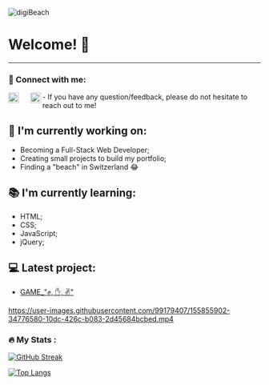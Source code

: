![digiBeach](https://user-images.githubusercontent.com/99179407/155819565-e0ba91ed-4359-477e-8f01-91da1fbd0c21.jpeg)

# Welcome! 👋
-------

### 🤝 Connect with me:
<div align="center" style="padding:0">
<a href="https://www.linkedin.com/in/hugom/"><img align="left" src="https://user-images.githubusercontent.com/99179407/155819913-228286eb-61de-4b1d-852c-ee076c0f7800.svg" alt="Hugo Marinho | LinkedIn" width="21px" style="padding-right:20"/></a> 
<a href="mailto:hugomsfh@hotmail.com" ><img align="left" src="https://user-images.githubusercontent.com/99179407/155820427-a2622869-2607-480d-97dd-cc6f5fbed84e.png" alt="Hugo Marinho | E-mail" width=21px></a>
</div> 
- If you have any question/feedback, please do not hesitate to reach out to me!

## 🔭 I'm currently working on:
- Becoming a Full-Stack Web Developer;
- Creating small projects to build my portfolio;
- Finding a "beach" in Switzerland 😂

## 📚 I'm currently learning:
- HTML;
- CSS;
- JavaScript;
- jQuery;

## 💻 Latest project:
- [GAME_"✊, ✋, ✌️"](https://github.com/hugompt/PROJECT_ROCK_PAPER_SCISSORS)

https://user-images.githubusercontent.com/99179407/155855902-34776580-10dc-426c-b083-2d45684bcbed.mp4


### :fire: My Stats :
[![GitHub Streak](http://github-readme-streak-stats.herokuapp.com?user=hugompt&theme=dark&background=000000)](https://git.io/streak-stats)

[![Top Langs](https://github-readme-stats.vercel.app/api/top-langs/?username=hugompt&layout=compact&theme=vision-friendly-dark)](https://github.com/anuraghazra/github-readme-stats)
